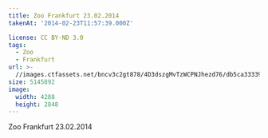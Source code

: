 ```yaml
---
title: Zoo Frankfurt 23.02.2014
takenAt: '2014-02-23T11:57:39.000Z'

license: CC BY-ND 3.0
tags:
  - Zoo
  - Frankfurt
url: >-
  //images.ctfassets.net/bncv3c2gt878/4D3dszgMvTzWCPNJhezd76/db5ca333397b988901a4827f8fa060db/zoo-frankfurt-23022014_12730092644_o
size: 5145892
image:
  width: 4288
  height: 2848
---
```


Zoo Frankfurt 23.02.2014
